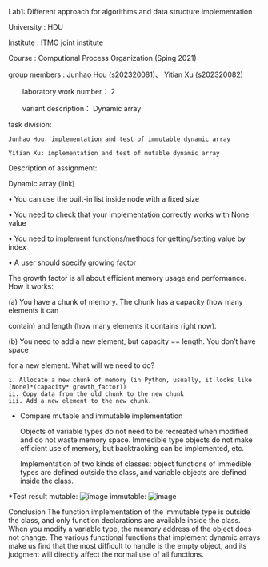 Lab1: Different approach for algorithms and data structure implementation

  University : HDU
  
  Institute : ITMO joint institute
  
  Course : Computional Process Organization (Sping 2021)
  
  group members : Junhao Hou (s202320081)、 Yitian Xu (s202320082)
  
  laboratory work number： 2
  
  variant description： Dynamic array 
  
  task division: 
  
    Junhao Hou: implementation and test of immutable dynamic array
    
    Yitian Xu: implementation and test of mutable dynamic array

Description of assignment:

  Dynamic array (link)
  
• You can use the built-in list inside node with a fixed size

• You need to check that your implementation correctly works with None value

• You need to implement functions/methods for getting/setting value by index

• A user should specify growing factor

The growth factor is all about efficient memory usage and performance. How it works:

  (a) You have a chunk of memory. The chunk has a capacity (how many elements it can
  
contain) and length (how many elements it contains right now).

  (b) You need to add a new element, but capacity == length. You don’t have space
  
for a new element. What will we need to do?

    i. Allocate a new chunk of memory (in Python, usually, it looks like [None]*(capacity* growth_factor))
    ii. Copy data from the old chunk to the new chunk
    iii. Add a new element to the new chunk.
    



* Compare mutable and immutable implementation

  Objects of variable types do not need to be recreated when modified and do not waste memory space. Immedible type objects do not make efficient use of memory, but backtracking can be implemented, etc. 
  
  Implementation of two kinds of classes: object functions of immedible types are defined outside the class, and variable objects are defined inside the class.

*Test result
mutable:
![image](https://user-images.githubusercontent.com/72325875/112276354-9a463f00-8cbb-11eb-92dd-a2cda1fd6c58.png)
immutable:
![image](https://user-images.githubusercontent.com/72325875/112278032-5b18ed80-8cbd-11eb-82a0-ba1ea39b339f.png)


Conclusion
The function implementation of the immutable type is outside the class, and only function declarations are available inside the class. When you modify a variable type, the memory address of the object does not change. The various functional functions that implement dynamic arrays make us find that the most difficult to handle is the empty object, and its judgment will directly affect the normal use of all functions.
